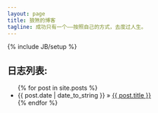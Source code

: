 ```yaml
---
layout: page
title: 狼煞的博客
tagline: 成功只有一个——按照自己的方式，去度过人生。
---
```

{% include JB/setup %}

## 日志列表:

<ul class="posts">
  {% for post in site.posts %}
    <li><span>{{ post.date | date_to_string }}</span> &raquo; <a href="{{ BASE_PATH }}{{ post.url }}">{{ post.title }}</a></li>
  {% endfor %}
</ul>



